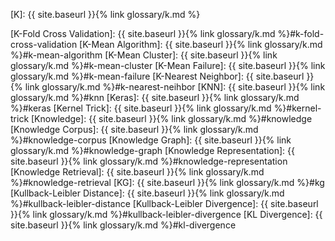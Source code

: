 [K]: {{ site.baseurl }}{% link glossary/k.md %}

[K-Fold Cross Validation]: {{ site.baseurl }}{% link glossary/k.md %}#k-fold-cross-validation
[K-Mean Algorithm]: {{ site.baseurl }}{% link glossary/k.md %}#k-mean-algorithm
[K-Mean Cluster]: {{ site.baseurl }}{% link glossary/k.md %}#k-mean-cluster
[K-Mean Failure]: {{ site.baseurl }}{% link glossary/k.md %}#k-mean-failure
[K-Nearest Neighbor]: {{ site.baseurl }}{% link glossary/k.md %}#k-nearest-neihbor
[KNN]: {{ site.baseurl }}{% link glossary/k.md %}#knn
[Keras]: {{ site.baseurl }}{% link glossary/k.md %}#keras
[Kernel Trick]: {{ site.baseurl }}{% link glossary/k.md %}#kernel-trick
[Knowledge]: {{ site.baseurl }}{% link glossary/k.md %}#knowledge
[Knowledge Corpus]: {{ site.baseurl }}{% link glossary/k.md %}#knowledge-corpus
[Knowledge Graph]: {{ site.baseurl }}{% link glossary/k.md %}#knowledge-graph
[Knowledge Representation]: {{ site.baseurl }}{% link glossary/k.md %}#knowledge-representation
[Knowledge Retrieval]: {{ site.baseurl }}{% link glossary/k.md %}#knowledge-retrieval
[KG]: {{ site.baseurl }}{% link glossary/k.md %}#kg
[Kullback-Leibler Distance]: {{ site.baseurl }}{% link glossary/k.md %}#kullback-leibler-distance
[Kullback-Leibler Divergence]: {{ site.baseurl }}{% link glossary/k.md %}#kullback-leibler-divergence
[KL Divergence]: {{ site.baseurl }}{% link glossary/k.md %}#kl-divergence
